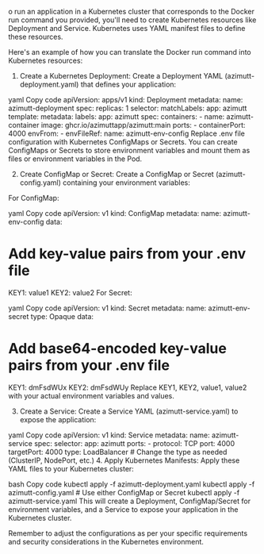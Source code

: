 o run an application in a Kubernetes cluster that corresponds to the Docker run command you provided, you'll need to create Kubernetes resources like Deployment and Service. Kubernetes uses YAML manifest files to define these resources.

Here's an example of how you can translate the Docker run command into Kubernetes resources:

1. Create a Kubernetes Deployment:
Create a Deployment YAML (azimutt-deployment.yaml) that defines your application:

yaml
Copy code
apiVersion: apps/v1
kind: Deployment
metadata:
  name: azimutt-deployment
spec:
  replicas: 1
  selector:
    matchLabels:
      app: azimutt
  template:
    metadata:
      labels:
        app: azimutt
    spec:
      containers:
        - name: azimutt-container
          image: ghcr.io/azimuttapp/azimutt:main
          ports:
            - containerPort: 4000
          envFrom:
            - envFileRef:
                name: azimutt-env-config
Replace .env file configuration with Kubernetes ConfigMaps or Secrets. You can create ConfigMaps or Secrets to store environment variables and mount them as files or environment variables in the Pod.

2. Create ConfigMap or Secret:
Create a ConfigMap or Secret (azimutt-config.yaml) containing your environment variables:

For ConfigMap:

yaml
Copy code
apiVersion: v1
kind: ConfigMap
metadata:
  name: azimutt-env-config
data:
  # Add key-value pairs from your .env file
  KEY1: value1
  KEY2: value2
For Secret:

yaml
Copy code
apiVersion: v1
kind: Secret
metadata:
  name: azimutt-env-secret
type: Opaque
data:
  # Add base64-encoded key-value pairs from your .env file
  KEY1: dmFsdWUx
  KEY2: dmFsdWUy
Replace KEY1, KEY2, value1, value2 with your actual environment variables and values.

3. Create a Service:
Create a Service YAML (azimutt-service.yaml) to expose the application:

yaml
Copy code
apiVersion: v1
kind: Service
metadata:
  name: azimutt-service
spec:
  selector:
    app: azimutt
  ports:
    - protocol: TCP
      port: 4000
      targetPort: 4000
  type: LoadBalancer  # Change the type as needed (ClusterIP, NodePort, etc.)
4. Apply Kubernetes Manifests:
Apply these YAML files to your Kubernetes cluster:

bash
Copy code
kubectl apply -f azimutt-deployment.yaml
kubectl apply -f azimutt-config.yaml  # Use either ConfigMap or Secret
kubectl apply -f azimutt-service.yaml
This will create a Deployment, ConfigMap/Secret for environment variables, and a Service to expose your application in the Kubernetes cluster.

Remember to adjust the configurations as per your specific requirements and security considerations in the Kubernetes environment.